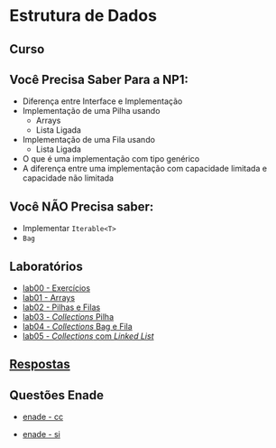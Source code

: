 # Estrutura de Dados

## Curso

<!-- Este curso será ministrado usando a linguagem Java

- Definições e Conceitos
    - [Tipos abstratos de Dados](ed_files/curso/00/00-ed.html)
- [Como fazer um array em Java](ed_files/curso/01-arrays.html)
 -->

## Você Precisa Saber Para a NP1:
 - Diferença entre Interface e Implementação
 - Implementação de uma Pilha usando
   - Arrays
   - Lista Ligada
 - Implementação de uma Fila usando
   - Lista Ligada
 - O que é uma implementação com tipo genérico
 - A diferença entre uma implementação com capacidade limitada e capacidade não limitada

## Você **NÃO** Precisa saber:
 - Implementar `Iterable<T>`
 - `Bag`

## Laboratórios

- [lab00 - Exercícios](ed_files/lab/ex00.html)
- [lab01 - Arrays](ed_files/lab/ex01arrays.html)
- [lab02 - Pilhas e Filas](ed_files/lab/ex02pilha_fila.html)
- [lab03 - *Collections* Pilha](ed_files/lab/ex03colecoes.html)
- [lab04 - *Collections* Bag e Fila](ed_files/lab/ex04colecoes.html)
- [lab05 - *Collections* com *Linked List*](ed_files/lab/ex05colecoes.html)

## [Respostas](https://github.com/viniciusdenovaes/viniciusdenovaes.github.io/tree/master/aulas/unip/20242/ed_files/lab/workspace/labED/src)


## Questões Enade

- [enade - cc](https://github.com/viniciusdenovaes/viniciusdenovaes.github.io/tree/master/aulas/unip/20242/ed_files/enade/cc)

- [enade - si](https://github.com/viniciusdenovaes/viniciusdenovaes.github.io/tree/master/aulas/unip/20242/ed_files/enade/si)
